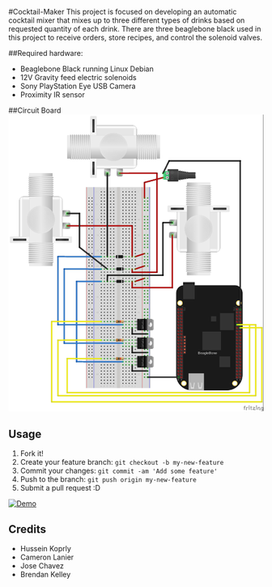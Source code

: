 #Cocktail-Maker
This project is focused on developing an automatic cocktail mixer that mixes up to three different types of drinks based on requested quantity of each drink.
There are three beaglebone black used in this project to receive orders, store recipes, and control the solenoid valves.

##Required hardware:
* Beaglebone Black running Linux Debian
* 12V Gravity feed electric solenoids
* Sony PlayStation Eye USB Camera
* Proximity IR sensor
  
##Circuit Board
![alt tag](https://github.com/husseinkorly/cocktail-maker/blob/master/imgs/bbbksetup.jpg)

## Usage
1. Fork it!
2. Create your feature branch: `git checkout -b my-new-feature`
3. Commit your changes: `git commit -am 'Add some feature'`
4. Push to the branch: `git push origin my-new-feature`
5. Submit a pull request :D

[![Demo](http://img.youtube.com/vi/ypDjAAFomO4/0.jpg)](http://www.youtube.com/watch?v=ypDjAAFomO4)

## Credits
* Hussein Koprly
* Cameron Lanier
* Jose Chavez
* Brendan Kelley
